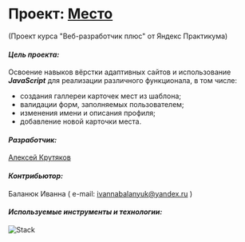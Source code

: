 # Проект: [Место](https://alexeykrutyakov.github.io/mesto-project/)

(Проект курса "Веб-разработчик плюс" от Яндекс Практикума)

#### _Цель проекта:_

Освоение навыков вёрстки адаптивных сайтов и использование **_JavaScript_**
для реализации различного функционала, в том числе:

- создания галлереи карточек мест из шаблона;
- валидации форм, заполняемых пользователем;
- изменения имени и описания профиля;
- добавление новой карточки места.

#### _Разработчик:_

[Алексей Крутяков](https://github.com/AlexeyKrutyakov)

#### _Контрибьютор:_

Баланюк Иванна
( e-mail: ivannabalanyuk@yandex.ru )

#### _Используемые инструменты и технологии:_

![Stack](https://skillicons.dev/icons?i=vscode,figma,git,html,css,js,webpack,babel&perline=10)
